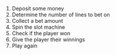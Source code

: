  1. Deposit some money
 2. Determine the number of lines to bet on
 3. Collect a bet amount
 4. Spin the slot machine
 5. Check if the player won
 6. Give the player their winnings
 7. Play again